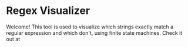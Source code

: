 # Regex Visualizer

Welcome! This tool is used to visualize which strings exactly match a regular expression and which don't, using finite state machines. Check it out at 
